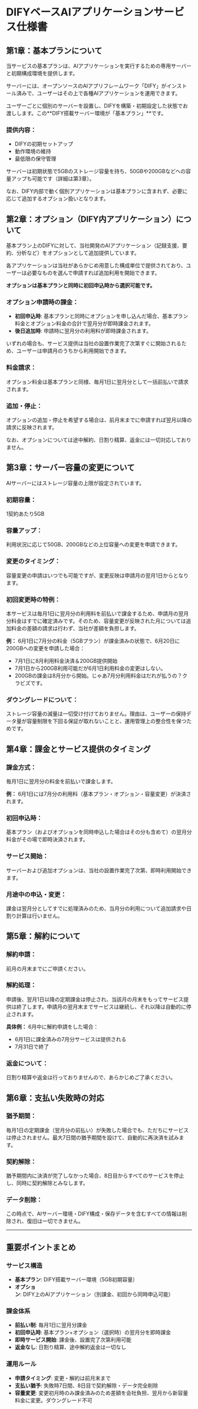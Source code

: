 # DIFYベースAIアプリケーションサービス仕様書

## 第1章：基本プランについて

当サービスの基本プランは、AIアプリケーションを実行するための専用サーバーと初期構成環境を提供します。

サーバーには、オープンソースのAIアプリフレームワーク「DIFY」がインストール済みで、ユーザーはその上で各種AIアプリケーションを運用できます。

ユーザーごとに個別のサーバーを設置し、DIFYを構築・初期設定した状態でお渡しします。この**DIFY搭載サーバー環境が「基本プラン」**です。

### 提供内容：
- DIFYの初期セットアップ
- 動作環境の維持
- 最低限の保守管理

サーバーは初期状態で5GBのストレージ容量を持ち、50GBや200GBなどへの容量アップも可能です（詳細は第3章）。

なお、DIFY内部で動く個別アプリケーションは基本プランに含まれず、必要に応じて追加するオプション扱いとなります。

## 第2章：オプション（DIFY内アプリケーション）について

基本プラン上のDIFYに対して、当社開発のAIアプリケーション（記録支援、要約、分析など）をオプションとして追加提供しています。

各アプリケーションは当社があらかじめ用意した構成単位で提供されており、ユーザーは必要なものを選んで申請すれば追加利用を開始できます。

**オプションは基本プランと同時に初回申込時から選択可能です。**

### オプション申請時の課金：
- **初回申込時**: 基本プランと同時にオプションを申し込んだ場合、基本プラン料金とオプション料金の合計で翌月分が即時課金されます。
- **後日追加時**: 申請時に翌月分の利用料が即時課金されます。

いずれの場合も、サービス提供は当社の設置作業完了次第すぐに開始されるため、ユーザーは申請月のうちから利用開始できます。

### 料金請求：
オプション料金は基本プランと同様、毎月1日に翌月分として一括前払いで請求されます。

### 追加・停止：
オプションの追加・停止を希望する場合は、前月末までに申請すれば翌月以降の請求に反映されます。

なお、オプションについては途中解約、日割り精算、返金には一切対応しておりません。

## 第3章：サーバー容量の変更について

AIサーバーにはストレージ容量の上限が設定されています。

### 初期容量：
1契約あたり5GB

### 容量アップ：
利用状況に応じて50GB、200GBなどの上位容量への変更を申請できます。

### 変更のタイミング：
容量変更の申請はいつでも可能ですが、変更反映は申請月の翌月1日からとなります。

### 初回変更時の特例：
本サービスは毎月1日に翌月分の利用料を前払いで課金するため、申請月の翌月分料金はすでに確定済みです。そのため、容量変更が反映された月については追加料金の差額の請求は行わず、当社が差額を負担します。

**例：** 6月1日に7月分の料金（5GBプラン）が課金済みの状態で、6月20日に200GBへの変更を申請した場合：
- 7月1日に8月利用料金決済＆200GB提供開始
- 7月1日から200GB利用可能だが6月1日利用料金の変更はしない。
- 200GBの課金は8月分から開始。じゃあ7月分利用料金はだれが払うの？クラビズです。

### ダウングレードについて：
ストレージ容量の減量は一切受け付けておりません。理由は、ユーザーの保持データ量が容量制限を下回る保証が取れないことと、運用管理上の整合性を保つためです。

## 第4章：課金とサービス提供のタイミング

### 課金方式：
毎月1日に翌月分の料金を前払いで課金します。

**例：** 6月1日には7月分の利用料（基本プラン・オプション・容量変更）が決済されます。

### 初回申込時：
基本プラン（およびオプションを同時申込した場合はその分も含めて）の翌月分料金がその場で即時決済されます。

### サービス開始：
サーバーおよび追加オプションは、当社の設置作業完了次第、即時利用開始できます。

### 月途中の申込・変更：
課金は翌月分としてすでに処理済みのため、当月分の利用について追加請求や日割り計算は行いません。

## 第5章：解約について

### 解約申請：
前月の月末までにご申請ください。

### 解約処理：
申請後、翌月1日以降の定期課金は停止され、当該月の月末をもってサービス提供は終了します。申請月の翌月末までサービスは継続し、それ以降は自動的に停止されます。

**具体例：** 6月中に解約申請をした場合：
- 6月1日に課金済みの7月分サービスは提供される
- 7月31日で終了

### 返金について：
日割り精算や返金は行っておりませんので、あらかじめご了承ください。

## 第6章：支払い失敗時の対応

### 猶予期間：
毎月1日の定期課金（翌月分の前払い）が失敗した場合でも、ただちにサービスは停止されません。最大7日間の猶予期間を設けて、自動的に再決済を試みます。

### 契約解除：
猶予期間内に決済が完了しなかった場合、8日目からすべてのサービスを停止し、同時に契約解除とみなします。

### データ削除：
この時点で、AIサーバー環境・DIFY構成・保存データを含むすべての情報は削除され、復旧は一切できません。

---


## 重要ポイントまとめ

### サービス構造
- **基本プラン**: DIFY搭載サーバー環境（5GB初期容量）
- **オプション**: DIFY上のAIアプリケーション（別課金、初回から同時申込可能）

### 課金体系
- **前払い制**: 毎月1日に翌月分課金
- **初回申込時**: 基本プラン+オプション（選択時）の翌月分を即時課金
- **即時サービス開始**: 課金後、設置完了次第利用可能
- **返金なし**: 日割り精算、途中解約返金は一切なし

### 運用ルール
- **申請タイミング**: 変更・解約は前月末まで
- **支払い猶予**: 失敗時7日間、8日目で契約解除・データ完全削除
- **容量変更**: 変更初月時のみ課金済みのため差額を会社負担、翌月から新容量料金に変更。ダウングレード不可 